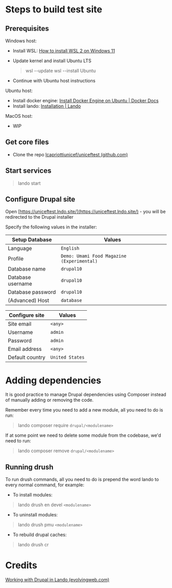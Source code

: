 # Steps to build test site

## Prerequisites

Windows host:
  * Install WSL: [How to install WSL 2 on Windows 11](https://www.youtube.com/watch?v=eId6K8d0v6o)
  * Update kernel and install Ubuntu LTS
    >wsl --update
    >wsl --install Ubuntu
  
  * Continue with Ubuntu host instructions

Ubuntu host: 
* Install docker engine: [Install Docker Engine on Ubuntu | Docker Docs](https://docs.docker.com/engine/install/ubuntu/) 
* Install lando: [Installation | Lando](https://docs.lando.dev/getting-started/installation.html)

MacOS host:
* WIP

## Get core files

* Clone the repo [lcapriottiunicef/uniceftest (github.com)](https://github.com/lcapriottiunicef/uniceftest) 

## Start services

> lando start

## Configure Drupal site

Open [https://uniceftest.lndo.site/](https://uniceftest.lndo.site/) - you will be redirected to the Drupal installer

Specify the following values in the installer:

|Setup Database    |Values                                     |
|------------------|-------------------------------------------|
|Language          |`English`                                  |
|Profile           |`Demo: Umami Food Magazine (Experimental)` |
|Database name     |`drupal10`                                 |
|Database username | `drupal10`                                |
|Database password | `drupal10`                                |
|(Advanced) Host   | `database`                                |

|Configure site    |Values                                     |
|------------------|-------------------------------------------|
|Site email        |`<any>`                                    |
|Username          |`admin`                                    |
|Password          |`admin`                                    |
|Email address     | `<any>`                                   |
|Default country   | `United States`                           |

# Adding dependencies

It is good practice to manage Drupal dependencies using Composer instead of manually adding or removing the code.

Remember every time you need to add a new module, all you need to do is run:

>lando composer require `drupal/<modulename>`

If at some point we need to delete some module from the codebase, we'd need to run:

> lando composer remove `drupal/<modulename>`

## Running drush

To run drush commands, all you need to do is prepend the word lando to every normal command, for example:

-   To install modules:

> lando drush en devel `<modulename>`

-   To uninstall modules:

> lando drush pmu `<modulename>`

-   To rebuild drupal caches:

> lando drush cr

# Credits

[Working with Drupal in Lando (evolvingweb.com)](https://evolvingweb.com/working-drupal-lando)
